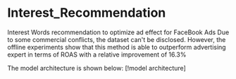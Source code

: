 # Interest_Recommendation
Interest Words recommendation to optimize ad effect for FaceBook Ads
Due to some commercial conflicts, the dataset can't be disclosed. However, the offline experiments show that this method is able to outperform advertising expert in terms of ROAS with a relative improvement of 16.3%

The model architecture is shown below:
[!model architecture]
